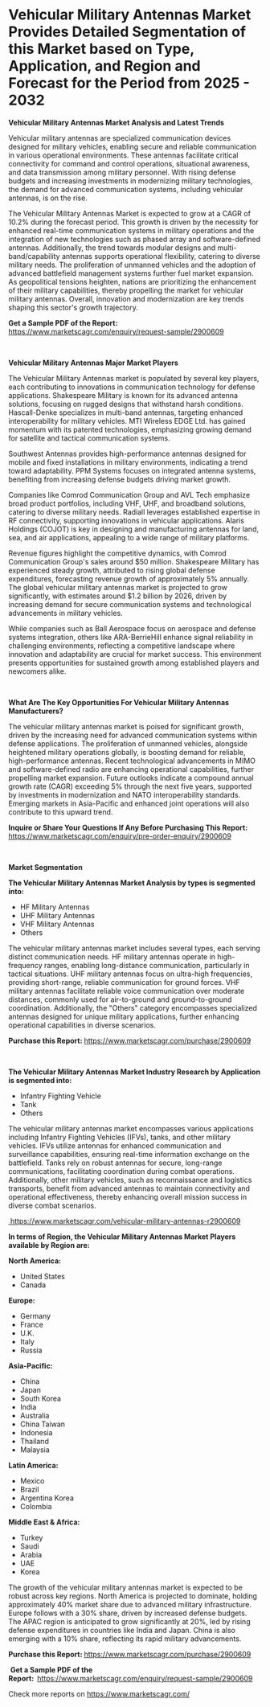<p><h1>Vehicular Military Antennas Market Provides Detailed Segmentation of this Market based on Type, Application, and Region and Forecast for the Period from 2025 - 2032</h1></p><p><strong>Vehicular Military Antennas Market Analysis and Latest Trends</strong></p>
<p><p>Vehicular military antennas are specialized communication devices designed for military vehicles, enabling secure and reliable communication in various operational environments. These antennas facilitate critical connectivity for command and control operations, situational awareness, and data transmission among military personnel. With rising defense budgets and increasing investments in modernizing military technologies, the demand for advanced communication systems, including vehicular antennas, is on the rise.</p><p>The Vehicular Military Antennas Market is expected to grow at a CAGR of 10.2% during the forecast period. This growth is driven by the necessity for enhanced real-time communication systems in military operations and the integration of new technologies such as phased array and software-defined antennas. Additionally, the trend towards modular designs and multi-band/capability antennas supports operational flexibility, catering to diverse military needs. The proliferation of unmanned vehicles and the adoption of advanced battlefield management systems further fuel market expansion. As geopolitical tensions heighten, nations are prioritizing the enhancement of their military capabilities, thereby propelling the market for vehicular military antennas. Overall, innovation and modernization are key trends shaping this sector's growth trajectory.</p></p>
<p><strong>Get a Sample PDF of the Report:&nbsp;</strong> <a href="https://www.marketscagr.com/enquiry/request-sample/2900609?utm_campaign=2924&utm_medium=2&utm_source=Github&utm_content=ia&utm_term=16032025&utm_id=vehicular-military-antennas">https://www.marketscagr.com/enquiry/request-sample/2900609</a></p>
<p>&nbsp;</p>
<p><strong>Vehicular Military Antennas Major Market Players</strong></p>
<p><p>The Vehicular Military Antennas market is populated by several key players, each contributing to innovations in communication technology for defense applications. Shakespeare Military is known for its advanced antenna solutions, focusing on rugged designs that withstand harsh conditions. Hascall-Denke specializes in multi-band antennas, targeting enhanced interoperability for military vehicles. MTI Wireless EDGE Ltd. has gained momentum with its patented technologies, emphasizing growing demand for satellite and tactical communication systems.</p><p>Southwest Antennas provides high-performance antennas designed for mobile and fixed installations in military environments, indicating a trend toward adaptability. PPM Systems focuses on integrated antenna systems, benefiting from increasing defense budgets driving market growth.</p><p>Companies like Comrod Communication Group and AVL Tech emphasize broad product portfolios, including VHF, UHF, and broadband solutions, catering to diverse military needs. Radiall leverages established expertise in RF connectivity, supporting innovations in vehicular applications. Alaris Holdings (COJOT) is key in designing and manufacturing antennas for land, sea, and air applications, appealing to a wide range of military platforms.</p><p>Revenue figures highlight the competitive dynamics, with Comrod Communication Group's sales around $50 million. Shakespeare Military has experienced steady growth, attributed to rising global defense expenditures, forecasting revenue growth of approximately 5% annually. The global vehicular military antennas market is projected to grow significantly, with estimates around $1.2 billion by 2026, driven by increasing demand for secure communication systems and technological advancements in military vehicles.</p><p>While companies such as Ball Aerospace focus on aerospace and defense systems integration, others like ARA-BerrieHill enhance signal reliability in challenging environments, reflecting a competitive landscape where innovation and adaptability are crucial for market success. This environment presents opportunities for sustained growth among established players and newcomers alike.</p></p>
<p>&nbsp;</p>
<p><strong>What Are The Key Opportunities For Vehicular Military Antennas Manufacturers?</strong></p>
<p><p>The vehicular military antennas market is poised for significant growth, driven by the increasing need for advanced communication systems within defense applications. The proliferation of unmanned vehicles, alongside heightened military operations globally, is boosting demand for reliable, high-performance antennas. Recent technological advancements in MIMO and software-defined radio are enhancing operational capabilities, further propelling market expansion. Future outlooks indicate a compound annual growth rate (CAGR) exceeding 5% through the next five years, supported by investments in modernization and NATO interoperability standards. Emerging markets in Asia-Pacific and enhanced joint operations will also contribute to this upward trend.</p></p>
<p><strong>Inquire or Share Your Questions If Any Before Purchasing This Report:</strong> <a href="https://www.marketscagr.com/enquiry/pre-order-enquiry/2900609?utm_campaign=2924&utm_medium=2&utm_source=Github&utm_content=ia&utm_term=16032025&utm_id=vehicular-military-antennas">https://www.marketscagr.com/enquiry/pre-order-enquiry/2900609</a></p>
<p>&nbsp;</p>
<p><strong>Market Segmentation</strong></p>
<p><strong>The Vehicular Military Antennas Market Analysis by types is segmented into:</strong></p>
<p><ul><li>HF Military Antennas</li><li>UHF Military Antennas</li><li>VHF Military Antennas</li><li>Others</li></ul></p>
<p><p>The vehicular military antennas market includes several types, each serving distinct communication needs. HF military antennas operate in high-frequency ranges, enabling long-distance communication, particularly in tactical situations. UHF military antennas focus on ultra-high frequencies, providing short-range, reliable communication for ground forces. VHF military antennas facilitate reliable voice communication over moderate distances, commonly used for air-to-ground and ground-to-ground coordination. Additionally, the "Others" category encompasses specialized antennas designed for unique military applications, further enhancing operational capabilities in diverse scenarios.</p></p>
<p><strong>Purchase this Report:&nbsp;</strong><a href="https://www.marketscagr.com/purchase/2900609?utm_campaign=2924&utm_medium=2&utm_source=Github&utm_content=ia&utm_term=16032025&utm_id=vehicular-military-antennas">https://www.marketscagr.com/purchase/2900609</a></p>
<p>&nbsp;</p>
<p><strong>The Vehicular Military Antennas Market Industry Research by Application is segmented into:</strong></p>
<p><ul><li>Infantry Fighting Vehicle</li><li>Tank</li><li>Others</li></ul></p>
<p><p>The vehicular military antennas market encompasses various applications including Infantry Fighting Vehicles (IFVs), tanks, and other military vehicles. IFVs utilize antennas for enhanced communication and surveillance capabilities, ensuring real-time information exchange on the battlefield. Tanks rely on robust antennas for secure, long-range communications, facilitating coordination during combat operations. Additionally, other military vehicles, such as reconnaissance and logistics transports, benefit from advanced antennas to maintain connectivity and operational effectiveness, thereby enhancing overall mission success in diverse combat scenarios.</p></p>
<p><a href="https://www.marketscagr.com/vehicular-military-antennas-r2900609?utm_campaign=2924&utm_medium=2&utm_source=Github&utm_content=ia&utm_term=16032025&utm_id=vehicular-military-antennas">&nbsp;https://www.marketscagr.com/vehicular-military-antennas-r2900609</a></p>
<p><strong>In terms of Region, the Vehicular Military Antennas Market Players available by Region are:</strong></p>
<p>
    <p> <strong> North America: </strong>
        <ul>
            <li>United States</li>
            <li>Canada</li>
        </ul>
        </p> 
    <p> <strong> Europe: </strong>
        <ul>
            <li>Germany</li>
            <li>France</li>
            <li>U.K.</li>
            <li>Italy</li>
            <li>Russia</li>
        </ul>
        </p> 
    <p> <strong> Asia-Pacific: </strong>
        <ul>
            <li>China</li>
            <li>Japan</li>
            <li>South Korea</li>
            <li>India</li>
            <li>Australia</li>
            <li>China Taiwan</li>
            <li>Indonesia</li>
            <li>Thailand</li>
            <li>Malaysia</li>
        </ul>
        </p> 
    <p> <strong> Latin America: </strong>
        <ul>
            <li>Mexico</li>
            <li>Brazil</li>
            <li>Argentina Korea</li>
            <li>Colombia</li>
        </ul>
        </p> 
    <p> <strong> Middle East & Africa: </strong>
        <ul>
            <li>Turkey</li>
            <li>Saudi</li>
            <li>Arabia</li>
            <li>UAE</li>
            <li>Korea</li>
        </ul>
    </p>
    </p>
<p><p>The growth of the vehicular military antennas market is expected to be robust across key regions. North America is projected to dominate, holding approximately 40% market share due to advanced military infrastructure. Europe follows with a 30% share, driven by increased defense budgets. The APAC region is anticipated to grow significantly at 20%, led by rising defense expenditures in countries like India and Japan. China is also emerging with a 10% share, reflecting its rapid military advancements.</p></p>
<p><strong>Purchase this Report: </strong><a href="https://www.marketscagr.com/purchase/2900609?utm_campaign=2924&utm_medium=2&utm_source=Github&utm_content=ia&utm_term=16032025&utm_id=vehicular-military-antennas">https://www.marketscagr.com/purchase/2900609</a></p>
<p>&nbsp;<strong>Get a Sample PDF of the Report:&nbsp;&nbsp;</strong><a href="https://www.marketscagr.com/enquiry/request-sample/2900609?utm_campaign=2924&utm_medium=2&utm_source=Github&utm_content=ia&utm_term=16032025&utm_id=vehicular-military-antennas">https://www.marketscagr.com/enquiry/request-sample/2900609</a></p>
<p><strong></strong></p>
<p>Check more reports on <a href="https://www.marketscagr.com/?utm_campaign=2924&utm_medium=2&utm_source=Github&utm_content=ia&utm_term=16032025&utm_id=vehicular-military-antennas">https://www.marketscagr.com/</a></p>